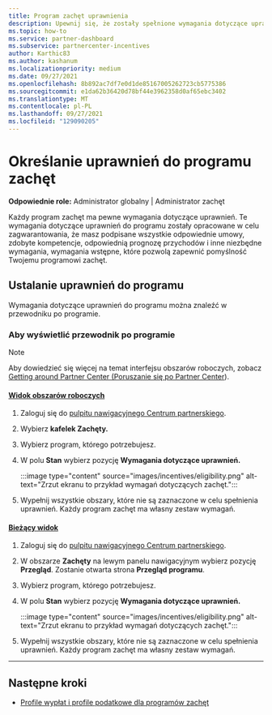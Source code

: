 ```yaml
---
title: Program zachęt uprawnienia
description: Upewnij się, że zostały spełnione wymagania dotyczące uprawnień do programu zachęt. Ten proces obejmuje sprawdzanie uprawnień w przewodniku po programie.
ms.topic: how-to
ms.service: partner-dashboard
ms.subservice: partnercenter-incentives
author: Karthic83
ms.author: kashanum
ms.localizationpriority: medium
ms.date: 09/27/2021
ms.openlocfilehash: 8b892ac7df7e0d1de85167005262723cb5775386
ms.sourcegitcommit: e1da62b36420d78bf44e3962358d0af65ebc3402
ms.translationtype: MT
ms.contentlocale: pl-PL
ms.lasthandoff: 09/27/2021
ms.locfileid: "129090205"
---
```

# <a name="determine-your-incentives-program-eligibility"></a>Określanie uprawnień do programu zachęt

**Odpowiednie role:** Administrator globalny | Administrator zachęt

Każdy program zachęt ma pewne wymagania dotyczące uprawnień. Te wymagania dotyczące uprawnień do programu zostały opracowane w celu zagwarantowania, że masz podpisane wszystkie odpowiednie umowy, zdobyte kompetencje, odpowiednią prognozę przychodów i inne niezbędne wymagania, wymagania wstępne, które pozwolą zapewnić pomyślność Twojemu programowi zachęt.

## <a name="determining-your-program-eligibility"></a>Ustalanie uprawnień do programu

Wymagania dotyczące uprawnień do programu można znaleźć w przewodniku po programie. 

### <a name="to-see-your-program-guide"></a>Aby wyświetlić przewodnik po programie

> [!NOTE]
> Aby dowiedzieć się więcej na temat interfejsu obszarów roboczych, zobacz [Getting around Partner Center (Poruszanie się po Partner Center](get-around-partner-center.md#turn-workspaces-on-and-off)).

#### <a name="workspaces-view"></a>[Widok obszarów roboczych](#tab/workspaces-view)

1. Zaloguj się do [pulpitu nawigacyjnego Centrum partnerskiego](https://partner.microsoft.com/dashboard/).

2. Wybierz **kafelek Zachęty.**

3. Wybierz program, którego potrzebujesz.

4. W polu **Stan** wybierz pozycję **Wymagania dotyczące uprawnień.**

   :::image type="content" source="images/incentives/eligibility.png" alt-text="Zrzut ekranu to przykład wymagań dotyczących zachęt.":::

5. Wypełnij wszystkie obszary, które nie są zaznaczone w celu spełnienia uprawnień. Każdy program zachęt ma własny zestaw wymagań.

#### <a name="current-view"></a>[Bieżący widok](#tab/current-view)

1. Zaloguj się do [pulpitu nawigacyjnego Centrum partnerskiego](https://partner.microsoft.com/dashboard/).

2. W obszarze **Zachęty** na lewym panelu nawigacyjnym wybierz pozycję **Przegląd**. Zostanie otwarta strona **Przegląd programu**.

3. Wybierz program, którego potrzebujesz.

4. W polu **Stan** wybierz pozycję **Wymagania dotyczące uprawnień.**

   :::image type="content" source="images/incentives/eligibility.png" alt-text="Zrzut ekranu to przykład wymagań dotyczących zachęt.":::

5. Wypełnij wszystkie obszary, które nie są zaznaczone w celu spełnienia uprawnień. Każdy program zachęt ma własny zestaw wymagań.

* * *

## <a name="next-steps"></a>Następne kroki

- [Profile wypłat i profile podatkowe dla programów zachęt](incentives-create-and-manage-your-payout-and-tax-profiles.md)
